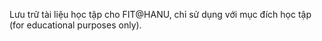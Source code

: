 Lưu trữ tài liệu học tập cho FIT@HANU, chỉ sử dụng với mục đích học tập (for educational purposes only).
